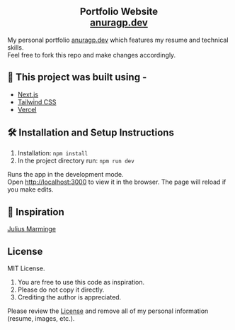 <h2 align="center">
  Portfolio Website <br/>
  <a href="https://www.anuragp.dev/">anuragp.dev</a>
</h2>

My personal portfolio <a href="https://www.anuragp.dev/">anuragp.dev</a> which features my resume and technical skills.<br/>
Feel free to fork this repo and make changes accordingly.

## 🎯 This project was built using -

- [Next.js](https://nextjs.org/)
- [Tailwind CSS](https://tailwindcss.com/)
- [Vercel](https://vercel.com/)

## 🛠 Installation and Setup Instructions

1. Installation: `npm install`
2. In the project directory run: `npm run dev`

Runs the app in the development mode.\
Open [http://localhost:3000](http://localhost:3000) to view it in the browser.
The page will reload if you make edits.

## 💫 Inspiration

[Julius Marminge](https://github.com/juliusmarminge/jumr.dev)

## License

MIT License.

1. You are free to use this code as inspiration.
2. Please do not copy it directly.
3. Crediting the author is appreciated.

Please review the [License](https://github.com/apicgg/portfolio/blob/main/LICENSE.md) and remove all of my personal information (resume, images, etc.).
